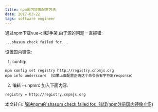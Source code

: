 ```yaml
---
title: npm国内镜像配置方法
date: 2017-03-22
tags: software engineer
---
```


通过npm下载vue-cli脚手架,由于源的问题一直报错:
```
...shasum check failed for...
```
设置国内镜像:
1. config:
```
npm config set registry http://registry.cnpmjs.org
npm info underscore （如果上面配置正确这个命令会有字符串response）
```
2. 编辑 ~/.npmrc 加入下面内容:
```
registry = http://registry.cnpmjs.org
```
本文转自:
[解决npm的'shasum check failed for..'错误(npm注册国内镜像介绍)](http://blog.csdn.net/enson16855/article/details/23299787)

